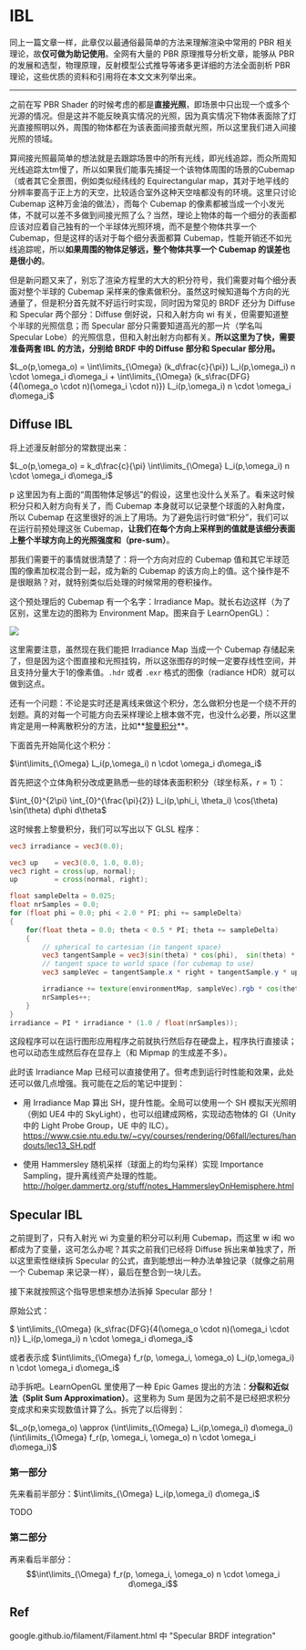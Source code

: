# IBL

同上一篇文章一样，此章仅以最通俗最简单的方法来理解渲染中常用的 PBR 相关理论，故**仅可做为助记使用**。全网有大量的 PBR 原理推导分析文章，能够从 PBR 的发展和选型，物理原理，反射模型公式推导等诸多更详细的方法全面剖析 PBR 理论，这些优质的资料和引用将在本文文末列举出来。

---

之前在写 PBR Shader 的时候考虑的都是**直接光照**，即场景中只出现一个或多个光源的情况。但是这并不能反映真实情况的光照，因为真实情况下物体表面除了灯光直接照明以外，周围的物体都在为该表面间接贡献光照，所以这里我们进入间接光照的领域。

算间接光照最简单的想法就是去跟踪场景中的所有光线，即光线追踪，而众所周知光线追踪太tm慢了，所以如果我们能事先捕捉一个该物体周围的场景的Cubemap（或者其它全景图，例如类似经纬线的 Equirectangular map，其对于地平线的分辨率要高于正上方的天空，比较适合室外这种天空啥都没有的环境。这里只讨论 Cubemap 这种万金油的做法），而每个 Cubemap 的像素都被当成一个小发光体，不就可以差不多做到间接光照了么？当然，理论上物体的每一个细分的表面都应该对应着自己独有的一个半球体光照环境，而不是整个物体共享一个 Cubemap，但是这样的话对于每个细分表面都算 Cubemap，性能开销还不如光线追踪呢，所以**如果周围的物体足够远，整个物体共享一个 Cubemap 的误差也是很小的**。

但是新问题又来了，别忘了渲染方程里的大大的积分符号，我们需要对每个细分表面对整个半球的 Cubemap 采样来的像素做积分。虽然这时候知道每个方向的光通量了，但是积分首先就不好运行时实现，同时因为常见的 BRDF 还分为 Diffuse 和 Specular 两个部分：Diffuse 倒好说，只和入射方向 wi 有关，但需要知道整个半球的光照信息；而 Specular 部分只需要知道高光的那一片（学名叫 Specular Lobe）的光照信息，但和入射出射方向都有关。**所以这里为了快，需要准备两套 IBL 的方法，分别给 BRDF 中的 Diffuse 部分和 Specular 部分用。**



$L_o(p,\omega_o) =  	\int\limits_{\Omega} (k_d\frac{c}{\pi}) L_i(p,\omega_i) n \cdot \omega_i  d\omega_i 	+  	\int\limits_{\Omega} (k_s\frac{DFG}{4(\omega_o \cdot n)(\omega_i \cdot n)}) 		L_i(p,\omega_i) n \cdot \omega_i  d\omega_i$



## Diffuse IBL

将上述漫反射部分的常数提出来：

$L_o(p,\omega_o) =  	k_d\frac{c}{\pi} \int\limits_{\Omega} L_i(p,\omega_i) n \cdot \omega_i  d\omega_i$

p 这里因为有上面的“周围物体足够远”的假设，这里也没什么关系了。看来这时候积分只和入射方向有关了，而 Cubemap 本身就可以记录整个球面的入射角度，所以 Cubemap 在这里很好的派上了用场。为了避免运行时做“积分”，我们可以在运行前预处理这张 Cubemap，**让我们在每个方向上采样到的值就是该细分表面上整个半球方向上的光照强度和（pre-sum）**。

那我们需要干的事情就很清楚了：将一个方向对应的 Cubemap 值和其它半球范围的像素加权混合到一起，成为新的 Cubemap 的该方向上的值。这个操作是不是很眼熟？对，就特别类似后处理的时候常用的卷积操作。

这个预处理后的 Cubemap 有一个名字：Irradiance Map。就长右边这样（为了区别，这里左边的图称为 Environment Map。图来自于 LearnOpenGL）：

![](https://learnopengl.com/img/pbr/ibl_irradiance.png)

这里需要注意，虽然现在我们能把 Irradiance Map 当成一个 Cubemap 存储起来了，但是因为这个图直接和光照挂钩，所以这张图存的时候一定要存线性空间，并且支持分量大于1的像素值。`.hdr` 或者 `.exr` 格式的图像（radiance HDR）就可以做到这点。

还有一个问题：不论是实时还是离线来做这个积分，怎么做积分也是一个绕不开的划题。真的对每一个可能方向去采样理论上根本做不完，也没什么必要，所以这里肯定是用一种离散积分的方法，比如**[黎曼积分](https://en.wikipedia.org/wiki/Riemann_sum)**。

下面首先开始简化这个积分：

$\int\limits_{\Omega} L_i(p,\omega_i) n \cdot \omega_i  d\omega_i$

首先把这个立体角积分改成更熟悉一些的球体表面积积分（球坐标系，$r=1$）：

$\int_{0}^{2\pi} \int_{0}^{\frac{\pi}{2}} L_i(p,\phi_i, \theta_i) \cos(\theta) \sin(\theta)  d\phi d\theta$

这时候套上黎曼积分，我们可以写出以下 GLSL 程序：

```GLSL
vec3 irradiance = vec3(0.0);  

vec3 up    = vec3(0.0, 1.0, 0.0);
vec3 right = cross(up, normal);
up         = cross(normal, right);

float sampleDelta = 0.025;
float nrSamples = 0.0; 
for (float phi = 0.0; phi < 2.0 * PI; phi += sampleDelta)
{
    for(float theta = 0.0; theta < 0.5 * PI; theta += sampleDelta)
    {
        // spherical to cartesian (in tangent space)
        vec3 tangentSample = vec3(sin(theta) * cos(phi),  sin(theta) * sin(phi), cos(theta));
        // tangent space to world space (for cubemap to use)
        vec3 sampleVec = tangentSample.x * right + tangentSample.y * up + tangentSample.z * N; 

        irradiance += texture(environmentMap, sampleVec).rgb * cos(theta) * sin(theta);
        nrSamples++;
    }
}
irradiance = PI * irradiance * (1.0 / float(nrSamples));
```

这段程序可以在运行图形应用程序之前就执行然后存在硬盘上，程序执行直接读；也可以动态生成然后存在显存上（和 Mipmap 的生成差不多）。

此时该 Irradiance Map 已经可以直接使用了。但考虑到运行时性能和效果，此处还可以做几点增强。我可能在之后的笔记中提到：

* 用 Irradiance Map 算出 SH，提升性能。全局可以使用一个 SH 模拟天光照明（例如 UE4 中的 SkyLight），也可以组建成网格，实现动态物体的 GI（Unity 中的 Light Probe Group，UE 中的 ILC）。https://www.csie.ntu.edu.tw/~cyy/courses/rendering/06fall/lectures/handouts/lec13_SH.pdf

* 使用 Hammersley 随机采样（球面上的均匀采样）实现 Importance Sampling，提升离线资产处理的性能。http://holger.dammertz.org/stuff/notes_HammersleyOnHemisphere.html



## Specular IBL

之前提到了，只有入射光 wi 为变量的积分可以利用 Cubemap，而这里 w i和 wo 都成为了变量，这可怎么办呢？其实之前我们已经将 Diffuse 拆出来单独求了，所以这里索性继续拆 Specular 的公式，直到能想出一种办法单独记录（就像之前用一个 Cubemap 来记录一样），最后在整合到一块儿去。

接下来就按照这个指导思想来想办法拆掉 Specular 部分！

原始公式：

$
\int\limits_{\Omega} (k_s\frac{DFG}{4(\omega_o \cdot n)(\omega_i \cdot n)}
			L_i(p,\omega_i) n \cdot \omega_i  d\omega_i$  

或者表示成 $\int\limits_{\Omega} f_r(p, \omega_i, \omega_o) L_i(p,\omega_i) n \cdot \omega_i  d\omega_i$

动手拆吧。LearnOpenGL 里使用了一种 Epic Games 提出的方法：**分裂和近似法（Split Sum Approximation）**。这里称为 Sum 是因为之前不是已经把求积分变成求和来实现数值计算了么。拆完了以后得到：

$L_o(p,\omega_o) \approx  	(\int\limits_{\Omega} L_i(p,\omega_i) d\omega_i)	(\int\limits_{\Omega} f_r(p, \omega_i, \omega_o) n \cdot \omega_i d\omega_i)$

### 第一部分

先来看前半部分：$\int\limits_{\Omega} L_i(p,\omega_i) d\omega_i$​

TODO

### 第二部分

再来看后半部分：$$\int\limits_{\Omega} f_r(p, \omega_i, \omega_o) n \cdot \omega_i d\omega_i$$







## Ref

google.github.io/filament/Filament.html 中 "Specular BRDF integration"

